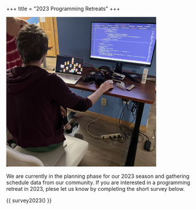 +++
title = "2023 Programming Retreats"
+++

<img src="puzzle-habits.jpg" height="400">

We are currently in the planning phase for our 2023 season and gathering schedule data from our community. If you are interested in a programming retreat in 2023, plese let us know by completing the short survey below.

{{ survey2023() }}
